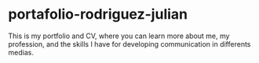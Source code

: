 # portafolio-rodriguez-julian
This is my portfolio and CV, where you can learn more about me, my profession, and the skills I have for developing communication in differents medias.
